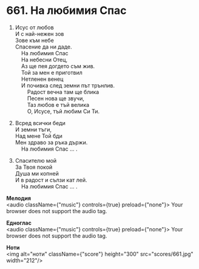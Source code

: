 # 661. На любимия Спас  

1. Исус от любов  
И с най-нежен зов  
Зове към небе  
Спасение да ни даде.  
    На любимия Спас  
    На небесни Отец,  
    Аз ще пея догдето съм жив.  
    Той за мен е приготвил  
    Нетленен венец  
    И почивка след земни път трънлив.  
        Радост вечна там ще блика  
        Песен нова ще звучи,  
        Таз любов е тъй велика  
        О, Исусе, тъй любим Си Ти.  

2. Всред всички беди  
И земни тъги,  
Над мене Той бди  
Мен здраво за ръка държи.  
    На любимия Спас ... .  

3. Спасителю мой  
За Твоя покой  
Душа ми копней  
И в радост и сълзи кат лей.  
    На любимия Спас ... .  

__Мелодия__  
<audio className={"music"} controls={true} preload={"none"}><source src="mp3/661.mp3" type="audio/mpeg"/>
Your browser does not support the audio tag.
</audio>  

__Едноглас__  
<audio className={"music"} controls={true} preload={"none"}><source src="transp/661.mp3" type="audio/mpeg"/>
Your browser does not support the audio tag.
</audio>  

__Ноти__  
<img alt="ноти" className={"score"} height="300" src="scores/661.jpg" width="212"/>
